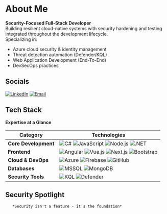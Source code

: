 # About Me
**Security-Focused Full-Stack Developer**  
Building resilient cloud-native systems with security hardening and testing integrated throughout the development lifecycle.  
Specializing in:  
  - Azure cloud security & identity management  
  - Threat detection automation (Defender/KQL)  
  - Web Application Development (End-To-End)  
  - DevSecOps practices

## Socials
[![LinkedIn](https://img.shields.io/badge/LinkedIn-Connect-%230077B5?logo=linkedin)](https://linkedin.com/in/mihlali-8934528-mabovula) 
[![Email](https://img.shields.io/badge/Email-Contact-%23D14836?logo=gmail)](mailto:mihlalimabovula597@gmail.com)

## Tech Stack
**Expertise at a Glance**

| Category          | Technologies                                                                 |
|-------------------|------------------------------------------------------------------------------|
| **Core Development** | ![C#](https://img.shields.io/badge/-C%23-239120?logo=csharp) ![JavaScript](https://img.shields.io/badge/-JavaScript-F7DF1E?logo=javascript&logoColor=black) ![Node.js](https://img.shields.io/badge/-Node.js-339933?logo=nodedotjs) ![.NET](https://img.shields.io/badge/-.NET-512BD4?logo=dotnet) |
| **Frontend**        | ![Angular](https://img.shields.io/badge/-Angular-DD0031?logo=angular) ![Vue.js](https://img.shields.io/badge/-Vue.js-4FC08D?logo=vuedotjs) ![Next.js](https://img.shields.io/badge/-Next.js-000000?logo=nextdotjs) ![Bootstrap](https://img.shields.io/badge/-Bootstrap-7952B3?logo=bootstrap) |
| **Cloud & DevOps**  | ![Azure](https://img.shields.io/badge/-Azure-0078D4?logo=microsoftazure) ![Firebase](https://img.shields.io/badge/-Firebase-FFCA28?logo=firebase&logoColor=black) ![GitHub](https://img.shields.io/badge/-GitHub-181717?logo=github) |
| **Databases**       | ![MSSQL](https://img.shields.io/badge/-SQL%20Server-CC2927?logo=microsoftsqlserver) ![MongoDB](https://img.shields.io/badge/-MongoDB-47A248?logo=mongodb) |
| **Security Tools**  | ![KQL](https://img.shields.io/badge/-KQL-0078D4?logo=microsoftazure) ![Defender](https://img.shields.io/badge/-Microsoft_Defender-0078D4?logo=microsoft) |

## Security Spotlight
```diff
   *Security isn't a feature - it's the foundation*
